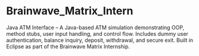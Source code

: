# Brainwave_Matrix_Intern
Java ATM Interface – A Java-based ATM simulation demonstrating OOP, method stubs, user input handling, and control flow. Includes dummy user authentication, balance inquiry, deposit, withdrawal, and secure exit. Built in Eclipse as part of the Brainwave Matrix Internship.
